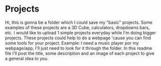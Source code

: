 # Projects

<link rel="preconnect" href="https://fonts.googleapis.com">
<link rel="preconnect" href="https://fonts.gstatic.com" crossorigin>
<link href="https://fonts.googleapis.com/css2?family=EB+Garamond:ital,wght@0,400;0,500;0,700;1,400&display=swap" rel="stylesheet">

Hi, this is gonna be a folder which I could save my "basic" projects. Some examples of these projects are a 3D Cube, calculators, dropdowns bars, etc.
I would like to upload 1 simple projects everyday while I'm doing bigger projects. 
These projects could help to do a webpage 'cause you can find some tools for your project.
Example: I need a music player por my webpage/app, I'll just need to look for it through the folder.
In this readme file I'll post the title, some description and an image of each project to give a general idea to you. 





